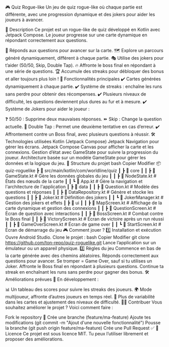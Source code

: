 
🎮 Quiz Rogue-like
Un jeu de quiz rogue-like où chaque partie est différente, avec une progression dynamique et des jokers pour aider les joueurs à avancer.

📜 Description
Ce projet est un rogue-like de quiz développé en Kotlin avec Jetpack Compose.
Le joueur progresse sur une carte dynamique en répondant correctement aux questions.

🧠 Réponds aux questions pour avancer sur la carte.
🗺️ Explore un parcours généré dynamiquement, différent à chaque partie.
🎭 Utilise des jokers pour t’aider (50/50, Skip, Double Tap).
🔥 Affronte le boss final en répondant à une série de questions.
🏆 Accumule des streaks pour débloquer des bonus et aller toujours plus loin !
🚀 Fonctionnalités principales
✔️ Cartes générées dynamiquement à chaque partie.
✔️ Système de streaks : enchaîne les runs sans perdre pour obtenir des récompenses.
✔️ Plusieurs niveaux de difficulté, les questions deviennent plus dures au fur et à mesure.
✔️ Système de Jokers pour aider le joueur :

❓ 50/50 : Supprime deux mauvaises réponses.
⏩ Skip : Change la question actuelle.
🔄 Double Tap : Permet une deuxième tentative en cas d’erreur. ✔️ Affrontement contre un Boss final, avec plusieurs questions à réussir.
🛠️ Technologies utilisées
Kotlin (Jetpack Compose)
Jetpack Navigation pour gérer les écrans.
Jetpack Compose Canvas pour afficher la carte et les connexions.
Gestion d’état avec GameState pour suivre la progression du joueur.
Architecture basée sur un modèle GameState pour gérer les données et la logique du jeu.
📂 Structure du projet
bash
Copier
Modifier
📦 quiz-roguelike
 ┣ 📂 src/main/kotlin/com/worldline/quiz
 ┃ ┣ 📂 core
 ┃ ┃ ┣ 📜 GameState.kt        # Gère les données globales du jeu
 ┃ ┃ ┣ 📜 NodeState.kt        # États des nœuds de la carte
 ┃ ┃ ┗ 📜 App.kt              # Gère la navigation et l'architecture de l'application
 ┃ ┣ 📂 data
 ┃ ┃ ┣ 📜 Question.kt         # Modèle des questions et réponses
 ┃ ┃ ┣ 📜 DataRepository.kt   # Génère et stocke les questions
 ┃ ┃ ┣ 📜 Joker.kt            # Définition des jokers
 ┃ ┃ ┗ 📜 JokerManager.kt     # Gestion des jokers et effets
 ┃ ┣ 📂 ui
 ┃ ┃ ┣ 📜 MapScreen.kt        # Affichage de la carte dynamique et gestion des connexions
 ┃ ┃ ┣ 📜 QuestionScreen.kt   # Écran de question avec interactions
 ┃ ┃ ┣ 📜 BossScreen.kt       # Combat contre le Boss final
 ┃ ┃ ┣ 📜 VictoryScreen.kt    # Écran de victoire après un run réussi
 ┃ ┃ ┣ 📜 GameOverScreen.kt   # Écran de game over
 ┃ ┃ ┗ 📜 StartScreen.kt      # Écran de démarrage du jeu
🎮 Comment jouer ?
1️⃣ Installation et exécution
Ouvre Android Studio.
Clone le projet :
bash
Copier
Modifier
git clone https://github.com/ton-repo/quiz-roguelike.git
Lance l’application sur un émulateur ou un appareil physique.
2️⃣ Règles du jeu
Commence en bas de la carte générée avec des chemins aléatoires.
Réponds correctement aux questions pour avancer.
Se tromper = Game Over, sauf si tu utilises un Joker.
Affronte le Boss final en répondant à plusieurs questions.
Continue ta streak en enchaînant les runs sans perdre pour gagner des bonus.
🛠️ Améliorations prévues
🚧 En développement :

📊 Un tableau des scores pour suivre les streaks des joueurs.
🌍 Mode multijoueur, affronte d’autres joueurs en temps réel.
🎲 Plus de variabilité dans les cartes et ajustement des niveaux de difficulté.
👨‍💻 Contribuer
Vous souhaitez améliorer le projet ? Voici comment faire :

Fork le repository 🍴
Crée une branche (feature/ma-feature)
Ajoute tes modifications (git commit -m "Ajout d'une nouvelle fonctionnalité")
Pousse la branche (git push origin feature/ma-feature)
Crée une Pull Request ✅
📜 Licence
Ce projet est sous licence MIT.
Tu peux l’utiliser librement et proposer des améliorations.
